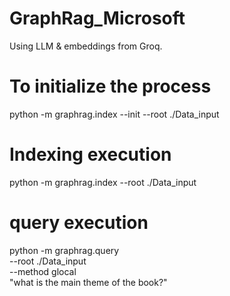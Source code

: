 # GraphRag_Microsoft

Using LLM & embeddings from Groq.
# To initialize the process
python -m graphrag.index --init --root ./Data_input
# Indexing execution 
python -m graphrag.index --root ./Data_input
# query execution
python -m graphrag.query \
--root ./Data_input \
--method glocal \
"what is the main theme of the book?"

